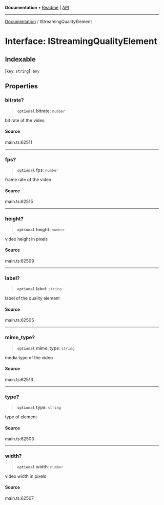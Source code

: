 **Documentation** • [Readme](../README.md) \| [API](../globals.md)

***

[Documentation](../README.md) / IStreamingQualityElement

# Interface: IStreamingQualityElement

## Indexable

 \[`key`: `string`\]: `any`

## Properties

### bitrate?

> **`optional`** **bitrate**: `number`

bit rate of the video

#### Source

main.ts:62511

***

### fps?

> **`optional`** **fps**: `number`

frame rate of the video

#### Source

main.ts:62515

***

### height?

> **`optional`** **height**: `number`

video height in pixels

#### Source

main.ts:62509

***

### label?

> **`optional`** **label**: `string`

label of the quality element

#### Source

main.ts:62505

***

### mime\_type?

> **`optional`** **mime\_type**: `string`

media type of the video

#### Source

main.ts:62513

***

### type?

> **`optional`** **type**: `string`

type of element

#### Source

main.ts:62503

***

### width?

> **`optional`** **width**: `number`

video width in pixels

#### Source

main.ts:62507
